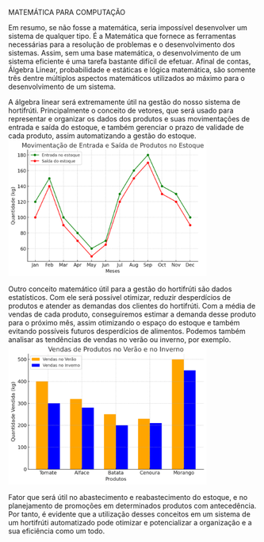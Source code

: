 MATEMÁTICA PARA COMPUTAÇÃO

 Em resumo, se não fosse a matemática, seria impossível desenvolver um sistema de qualquer tipo. É a Matemática que fornece as ferramentas necessárias para a resolução de problemas e o desenvolvimento dos sistemas. Assim, sem uma base matemática, o desenvolvimento de um sistema eficiente é uma tarefa bastante difícil de efetuar. Afinal de contas, Álgebra Linear, probabilidade e estáticas e lógica matemática, são somente três dentre múltiplos aspectos matemáticos utilizados ao máximo para o desenvolvimento de um sistema.

A álgebra linear será extremamente útil na gestão do nosso sistema de hortifrúti. Principalmente o conceito de vetores, que será usado para representar e organizar os dados dos produtos e suas movimentações de entrada e saída do estoque, e também gerenciar o prazo de validade de cada produto, assim automatizando a gestão do estoque.
<img src="img/image7.png" width="400"></img>

Outro conceito matemático útil para a gestão do hortifrúti são dados estatísticos. Com ele será possível otimizar, reduzir desperdícios de produtos e atender as demandas dos clientes do hortifrúti. Com a média de vendas de cada produto, conseguiremos estimar a demanda desse produto para o próximo mês, assim otimizando o espaço do estoque e também evitando possíveis futuros desperdícios de alimentos. Podemos também analisar as tendências de vendas no verão ou inverno, por exemplo.
<img src="img/image8.png" width="400"></img>

Fator que será útil no abastecimento e reabastecimento do estoque, e no planejamento de promoções em determinados produtos com antecedência.
Por tanto, é evidente que a utilização desses conceitos em um sistema de um hortifrúti automatizado pode otimizar e potencializar a organização e a sua eficiência como um todo.
